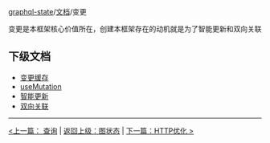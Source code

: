 [graphql-state](https://github.com/babyfish-ct/graphql-state)/[文档](../README_zh_CN.md)/变更

变更是本框架核心价值所在，创建本框架存在的动机就是为了智能更新和双向关联

## 下级文档

- [变更缓存](./mutate-cache_zh_CN.md)
- [useMutation](./mutate-cache_zh_CN.md)
- [智能更新](./smart-mutation_zh_CN.md)
- [双向关联](./bidirectional-association_zh_CN.md)

--------------------------

[<上一篇： 查询](../query/README_zh_CN.md) | [返回上级：图状态](../README_zh_CN.md) | [下一篇：HTTP优化 >](../http-optimization/README_zh_CN.md)

